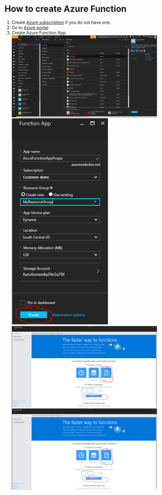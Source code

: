 ﻿# How to create Azure Function
1. Create [Azure subscription](https://azure.microsoft.com/en-us/free/) if you do not have one.
2. Go to [Azure portal](https://portal.azure.com/)
3. Create Azure Function App
![Step One](https://github.com/pospanet/PyIoT/blob/master/C%23/Azure%20Function/HowTo/Step1.PNG)
![Step Two](https://github.com/pospanet/PyIoT/blob/master/C%23/Azure%20Function/HowTo/Step2.PNG)
![Step Three](https://github.com/pospanet/PyIoT/blob/master/C%23/Azure%20Function/HowTo/Step3.PNG)
![Step Four](https://github.com/pospanet/PyIoT/blob/master/C%23/Azure%20Function/HowTo/Step3.PNG)
